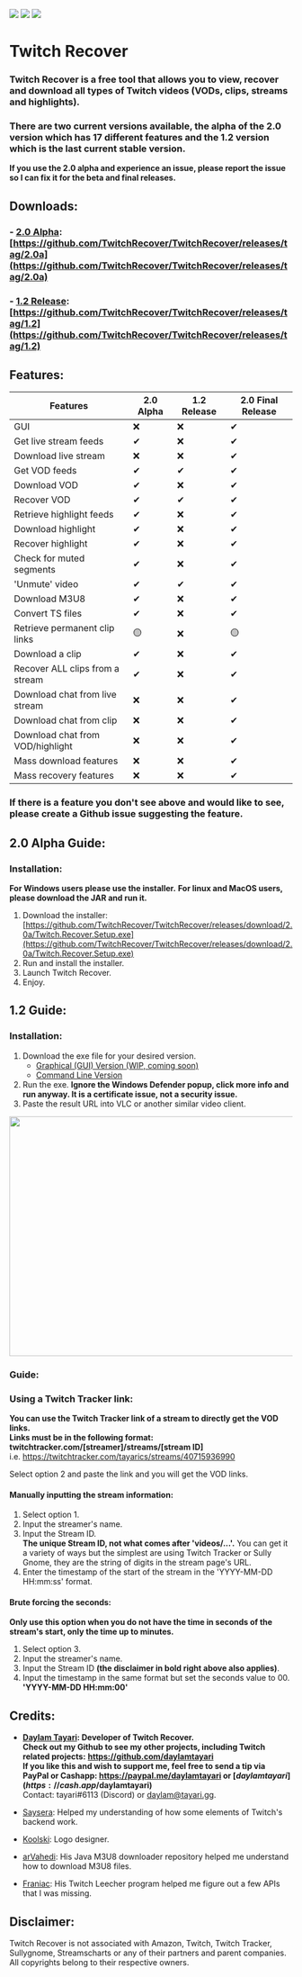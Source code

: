 <a href="https://paypal.me/daylamtayari"><img src="https://img.shields.io/badge//daylamtayari-%2300457C.svg?&style=for-the-badge&logo=PayPal&logoColor=white&labelColor=black"></a> 
<a href="https://cash.app/$daylamtayari"><img src="https://img.shields.io/badge//$daylamtayari-%2300C244.svg?&style=for-the-badge&logo=Cash-App&logoColor=white&labelColor=black"></a> 
<a href="https://www.blockchain.com/btc/address/15KcKrsqW6DQdyZPrgRXXmsKkyyZzHAQVX"><img src="https://img.shields.io/badge/15KcKrsqW6DQdyZPrgRXXmsKkyyZzHAQVX-%23F7931A.svg?&style=for-the-badge&logo=bitcoin&logoColor=white&labelColor=black"></a>

# Twitch Recover

### Twitch Recover is a free tool that allows you to view, recover and download all types of Twitch videos (VODs, clips, streams and highlights).
  
### There are two current versions available, the alpha of the 2.0 version which has 17 different features and the 1.2 version which is the last current stable version.  
**If you use the 2.0 alpha and experience an issue, please report the issue so I can fix it for the beta and final releases.**  

## Downloads:  
<break/>  
  
### - [2.0 Alpha](https://github.com/TwitchRecover/TwitchRecover/releases/download/2.0a/Twitch.Recover.Setup.exe): [https://github.com/TwitchRecover/TwitchRecover/releases/tag/2.0a](https://github.com/TwitchRecover/TwitchRecover/releases/tag/2.0a)  
### - [1.2 Release](https://github.com/TwitchRecover/TwitchRecover/releases/download/1.2/TwitchRecover-CLI-v1.2.exe): [https://github.com/TwitchRecover/TwitchRecover/releases/tag/1.2](https://github.com/TwitchRecover/TwitchRecover/releases/tag/1.2)  
  
## Features:
  
| Features  | 2.0 Alpha | 1.2 Release  | 2.0 Final Release |
| ------------- | ------------- | ------------- | ------------- |
| GUI  | ❌  | ❌  | ✔  |
| Get live stream feeds  | ✔  | ❌  | ✔  |
| Download live stream  | ❌  | ❌  | ✔  |
| Get VOD feeds  | ✔  | ✔  | ✔  |
| Download VOD  | ✔  | ❌  | ✔  |
| Recover VOD  | ✔  | ✔  | ✔  |
| Retrieve highlight feeds  | ✔  | ❌  | ✔  |
| Download highlight  | ✔  | ❌  | ✔  |
| Recover highlight  | ✔  | ❌  | ✔  |
| Check for muted segments  | ✔  | ❌  | ✔  |
| 'Unmute' video  | ✔  | ✔  | ✔  |
| Download M3U8  | ✔  | ❌  | ✔  |
| Convert TS files  | ✔  | ❌  | ✔  |
| Retrieve permanent clip links  | 🟡  | ❌  | 🟡  |
| Download a clip  | ✔  | ❌  | ✔  |
| Recover ALL clips from a stream  | ✔  | ❌  | ✔  |
| Download chat from live stream  | ❌  | ❌  | ✔  |
| Download chat from clip  | ❌  | ❌  | ✔  |
| Download chat from VOD/highlight  | ❌  | ❌  | ✔  |
| Mass download features  | ❌  | ❌  | ✔  |
| Mass recovery features  | ❌  | ❌  | ✔  |

### If there is a feature you don't see above and would like to see, please create a Github issue suggesting the feature.
<break/>  

## 2.0 Alpha Guide:  
  
### Installation:  
**For Windows users please use the installer.**
**For linux and MacOS users, please download the JAR and run it.**
  
1. Download the installer: [https://github.com/TwitchRecover/TwitchRecover/releases/download/2.0a/Twitch.Recover.Setup.exe](https://github.com/TwitchRecover/TwitchRecover/releases/download/2.0a/Twitch.Recover.Setup.exe)
2. Run and install the installer.
3. Launch Twitch Recover.
4. Enjoy.

## 1.2 Guide:
  
### Installation:
1. Download the exe file for your desired version.
    - [Graphical (GUI) Version (WIP, coming soon)]()
    - [Command Line Version](https://github.com/TwitchRecover/TwitchRecover/releases/download/1.2/TwitchRecover-CLI-v1.2.exe)
2. Run the exe. **Ignore the Windows Defender popup, click more info and run anyway. It is a certificate issue, not a security issue.**
3. Paste the result URL into VLC or another similar video client.  
<img src="https://i.gyazo.com/8de89763015852c0ab70aabc6447ec04.gif" width="646.5" height="426"/>

### Guide:
### Using a Twitch Tracker link:
**You can use the Twitch Tracker link of a stream to directly get the VOD links.**  
**Links must be in the following format: twitchtracker.com/[streamer]/streams/[stream ID]**  
i.e. https://twitchtracker.com/tayarics/streams/40715936990  

Select option 2 and paste the link and you will get the VOD links.

#### Manually inputting the stream information:
1. Select option 1.
2. Input the streamer's name.
3. Input the Stream ID.  
    **The unique Stream ID, not what comes after 'videos/...'.** You can get it a variety of ways but the simplest are using Twitch Tracker or Sully Gnome, they are the string of digits in the stream page's URL.
4. Enter the timestamp of the start of the stream in the 'YYYY-MM-DD HH:mm:ss' format.

#### Brute forcing the seconds:
**Only use this option when you do not have the time in seconds of the stream's start, only the time up to minutes.**
1. Select option 3.
2. Input the streamer's name.
3. Input the Stream ID **(the disclaimer in bold right above also applies)**.
4. Input the timestamp in the same format but set the seconds value to 00.
    **'YYYY-MM-DD HH:mm:00'**

## Credits:
- **[Daylam Tayari](https://github.com/daylamtayari): Developer of Twitch Recover.**  
**Check out my Github to see my other projects, including Twitch related projects:**   **https://github.com/daylamtayari**  
**If you like this and wish to support me, feel free to send a tip via PayPal or Cashapp:  https://paypal.me/daylamtayari or [$daylamtayari](https://cash.app/$daylamtayari)**  
Contact: tayari#6113 (Discord) or daylam@tayari.gg.
  
- [Saysera](https://twitter.com/Saysera69): Helped my understanding of how some elements of Twitch's backend work.
- [Koolski](https://twitter.com/Koolski_): Logo designer.
- [arVahedi](https://github.com/arVahedi): His Java M3U8 downloader repository helped me understand how to download M3U8 files.
- [Franiac](https://github.com/Franiac): His Twitch Leecher program helped me figure out a few APIs that I was missing.

## Disclaimer:

Twitch Recover is not associated with Amazon, Twitch, Twitch Tracker, Sullygnome, Streamscharts or any of their partners and parent companies.
All copyrights belong to their respective owners.
